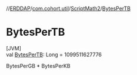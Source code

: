 //[ERDDAP](../../../index.md)/[com.cohort.util](../index.md)/[ScriptMath2](index.md)/[BytesPerTB](-bytes-per-t-b.md)

# BytesPerTB

[JVM]\
val [BytesPerTB](-bytes-per-t-b.md): Long = 1099511627776

BytesPerGB * BytesPerKB